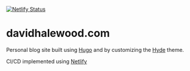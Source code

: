 [![Netlify Status](https://api.netlify.com/api/v1/badges/53377793-df6a-4666-9ef8-8d258a6343fe/deploy-status)](https://app.netlify.com/sites/angry-johnson-8b9d5a/deploys)

# davidhalewood.com
Personal blog site built using [Hugo](https://gohugo.io/) and by customizing the [Hyde](https://themes.gohugo.io/hyde/) theme.

CI/CD implemented using [Netlify](https://www.netlify.com/)

